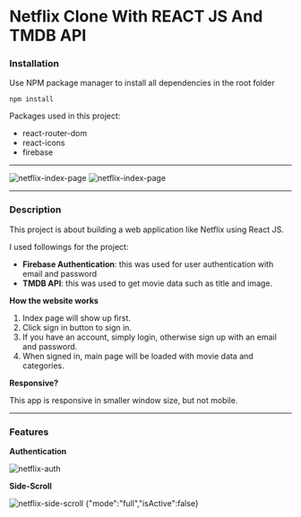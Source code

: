 #  Netflix Clone With REACT JS And TMDB API

### Installation
Use NPM package manager to install all dependencies in the root folder

```
npm install
```
Packages used in this project:
- react-router-dom
- react-icons
- firebase
___

![netflix-index-page](https://user-images.githubusercontent.com/35579719/126304452-5d656b14-85b1-4f87-be1d-f428ddd08f39.png)
![netflix-index-page](https://user-images.githubusercontent.com/35579719/126304635-23de3464-d841-4f34-97ab-93cd376e1e12.png)

___

### Description
This project is about building a web application like Netflix using React JS. 

I used followings for the project:
- **Firebase Authentication**: this was used for user authentication with email and password
- **TMDB API**: this was used to get movie data such as title and image.

**How the website works**
1. Index page will show up first.
2. Click sign in button to sign in.
3. If you have an account, simply login, otherwise sign up with an email and password.
4. When signed in, main page will be loaded with movie data and categories.

**Responsive?**

This app is responsive in smaller window size, but not mobile.

___

### Features

**Authentication**

![netflix-auth](https://user-images.githubusercontent.com/35579719/126303556-cf3bcbc6-57e4-4a23-8410-ddb9a8286f32.gif)

**Side-Scroll**

![netflix-side-scroll](https://user-images.githubusercontent.com/35579719/126303576-9d059ae4-93a8-42c0-b39c-0bc8214b4bc2.gif)
{"mode":"full","isActive":false}
